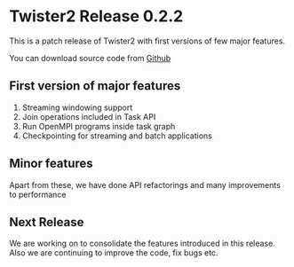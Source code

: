 # Twister2 Release 0.2.2

This is a patch release of Twister2 with first versions of few major features.

You can download source code from [Github](https://github.com/DSC-SPIDAL/twister2/releases)

## First version of major features

1. Streaming windowing support
2. Join operations included in Task API
3. Run OpenMPI programs inside task graph
4. Checkpointing for streaming and batch applications

## Minor features

Apart from these, we have done API refactorings and many improvements to performance

## Next Release

We are working on to consolidate the features introduced in this release. Also we are continuing to
improve the code, fix bugs etc.
